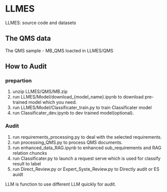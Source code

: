 # LLMES
LLMES: source code and datasets

## The QMS data
The QMS sample - MB_QMS loacted in LLMES/QMS

## How to Audit
### prepartion
1. unzip LLMES/QMS/MB.zip
2. run LLMES/Model/download_{model_name}.ipynb to download pre-trained model which you need.
3. run LLMES/Model/Classificater_train.py to train Classificater model
4. run Classificater_dev.ipynb to dev trained model(optional).

### Audit
1. run requirements_processing.py to deal with the selected requirements.
2. run processing_QMS.py to process QMS documents.
3. run enhanced_data_RAG.ipynb to enhanced sub_requirements and RAG relation chuncks
4. run Classificater.py to launch a request serve which is used for classify result to label
5. run Direct_Review.py or Expert_Syste_Review.py to Directly audit or ES auidt

LLM is function to use different LLM quickly for audit.